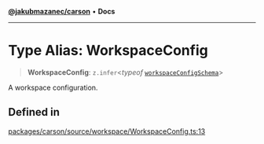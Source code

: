 [**@jakubmazanec/carson**](../README.md) • **Docs**

---

# Type Alias: WorkspaceConfig

> **WorkspaceConfig**: `z.infer`\<_typeof_
> [`workspaceConfigSchema`](../variables/workspaceConfigSchema.md)\>

A workspace configuration.

## Defined in

[packages/carson/source/workspace/WorkspaceConfig.ts:13](https://github.com/jakubmazanec/tools/blob/39892a8d22e72fc5aa2b2aedf9320ac8bb26fd5d/packages/carson/source/workspace/WorkspaceConfig.ts#L13)
